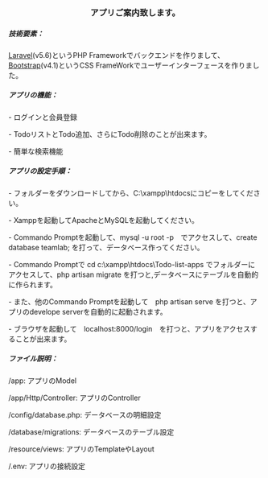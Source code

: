 <h3 align="center">アプリご案内致します。</h3>
<h5>技術要素：</h5>
<a href="https://laravel.com/">Laravel</a>(v5.6)というPHP Frameworkでバックエンドを作りまして、<a href="http://getbootstrap.com">Bootstrap</a>(v4.1)というCSS FrameWorkでユーザーインターフェースを作りました。
<h5>アプリの機能：</h5>
<p>- ログインと会員登録</p>
<p>- TodoリストとTodo追加、さらにTodo削除のことが出来ます。</p>
<p>- 簡単な検索機能</p>
<h5>アプリの設定手順：</h5>
<p>- フォルダーをダウンロードしてから、C:\xampp\htdocsにコピーをしてください。</p>
<p>- Xamppを起動してApacheとMySQLを起動してください。</p>
<p>- Commando Promptを起動して、mysql -u root -p　でアクセスして、create database teamlab; を打って、データベース作ってください。</p>
<p>- Commando Promptで cd c:\xampp\htdocs\Todo-list-apps でフォルダーにアクセスして、php artisan migrate を打つと,データベースにテーブルを自動的に作られます。</p>
<p>- また、他のCommando Promptを起動して　php artisan serve を打つと、アプリのdevelope serverを自動的に起動されます。</p>
<p>- ブラウザを起動して　localhost:8000/login　を打つと、アプリをアクセスすることが出来ます。</p>
<h5>ファイル説明：</h5>
<p>/app: アプリのModel</p>
<p>/app/Http/Controller: アプリのController</p>
<p>/config/database.php: データベースの明細設定</p>
<p>/database/migrations: データベースのテーブル設定</p>
<p>/resource/views: アプリのTemplateやLayout</p>
<p>/.env: アプリの接続設定</p>
